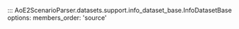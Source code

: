 ::: AoE2ScenarioParser.datasets.support.info_dataset_base.InfoDatasetBase
    options:
      members_order: 'source'